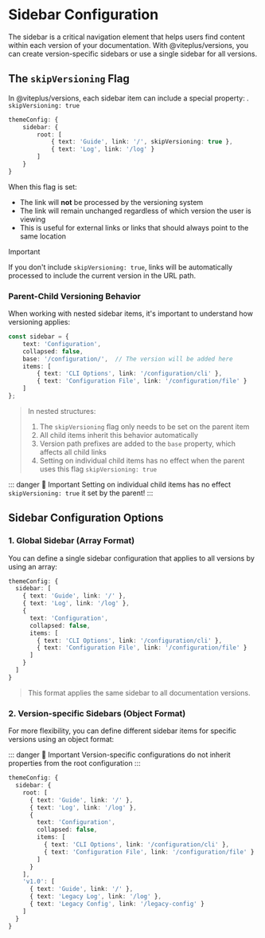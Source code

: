# Sidebar Configuration

The sidebar is a critical navigation element that helps users find content within each version of your documentation.
With @viteplus/versions, you can create version-specific sidebars or use a single sidebar for all versions.

## The `skipVersioning` Flag

In @viteplus/versions, each sidebar item can include a special property: . `skipVersioning: true`

```ts
themeConfig: {
    sidebar: {
        root: [
            { text: 'Guide', link: '/', skipVersioning: true },
            { text: 'Log', link: '/log' }
        ]
    }
}

```

When this flag is set:

- The link will **not** be processed by the versioning system
- The link will remain unchanged regardless of which version the user is viewing
- This is useful for external links or links that should always point to the same location

> [!IMPORTANT]
> If you don't include `skipVersioning: true`, links will be automatically processed to include the current version in the URL path.

### Parent-Child Versioning Behavior

When working with nested sidebar items, it's important to understand how versioning applies:

```ts
const sidebar = {
    text: 'Configuration',
    collapsed: false,
    base: '/configuration/',  // The version will be added here
    items: [
        { text: 'CLI Options', link: '/configuration/cli' },
        { text: 'Configuration File', link: '/configuration/file' }
    ]
};
```

> In nested structures:
>
> 1. The `skipVersioning` flag only needs to be set on the parent item
> 2. All child items inherit this behavior automatically
> 3. Version path prefixes are added to the `base` property, which affects all child links
> 4. Setting on individual child items has no effect when the parent uses this flag `skipVersioning: true`

::: danger :rocket: Important
Setting on individual child items has no effect `skipVersioning: true` it set by the parent!
:::

## Sidebar Configuration Options

### 1. Global Sidebar (Array Format)

You can define a single sidebar configuration that
applies to all versions by using an array:

```ts
themeConfig: {
  sidebar: [
    { text: 'Guide', link: '/' },
    { text: 'Log', link: '/log' },
    {
      text: 'Configuration',
      collapsed: false,
      items: [
        { text: 'CLI Options', link: '/configuration/cli' },
        { text: 'Configuration File', link: '/configuration/file' }
      ]
    }
  ]
}
```

> This format applies the same sidebar to all documentation versions.

### 2. Version-specific Sidebars (Object Format)

For more flexibility, you can define different sidebar items for specific versions using an object format:

::: danger :rocket: Important
Version-specific configurations do not inherit properties from the root configuration
:::

```ts
themeConfig: {
  sidebar: {
    root: [
      { text: 'Guide', link: '/' },
      { text: 'Log', link: '/log' },
      {
        text: 'Configuration',
        collapsed: false,
        items: [
          { text: 'CLI Options', link: '/configuration/cli' },
          { text: 'Configuration File', link: '/configuration/file' }
        ]
      }
    ],
    'v1.0': [
      { text: 'Guide', link: '/' },
      { text: 'Legacy Log', link: '/log' },
      { text: 'Legacy Config', link: '/legacy-config' }
    ]
  }
}
```
